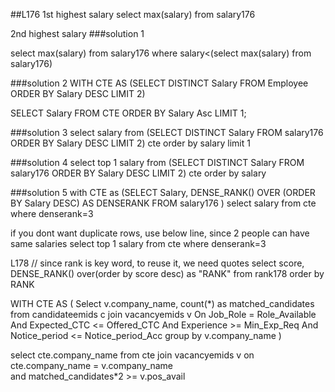 ##L176
1st highest salary
select max(salary)
from salary176

2nd highest salary
###solution 1

select max(salary)
from salary176
where salary<(select max(salary) from salary176)

###solution 2
WITH CTE AS (SELECT DISTINCT Salary
FROM Employee
ORDER BY Salary DESC
LIMIT 2)

SELECT Salary
FROM CTE
ORDER BY Salary Asc
LIMIT 1;

###solution 3
select salary
from
(SELECT DISTINCT Salary
FROM salary176
ORDER BY Salary DESC
LIMIT 2) cte 
order by salary
limit 1

###solution 4
select top 1 salary 
from
(SELECT DISTINCT Salary
FROM salary176
ORDER BY Salary DESC
LIMIT 2) cte 
order by salary

###solution 5
with CTE as
(SELECT Salary,
           DENSE_RANK() OVER (ORDER BY Salary DESC) AS DENSERANK
    FROM salary176
    )
select salary 
from cte
where denserank=3

if you dont want duplicate rows, use below line, since 2 people can have same salaries
select top 1 salary 
from cte
where denserank=3

L178
// since rank is key word, to reuse it, we need quotes
select score, DENSE_RANK() over(order by score desc) as "RANK" from rank178
order by RANK



WITH CTE AS 
(
Select v.company_name, count(*) as matched_candidates from 
candidateemids c join vacancyemids v
On Job_Role = Role_Available
And Expected_CTC <= Offered_CTC
And Experience >= Min_Exp_Req
And Notice_period <= Notice_period_Acc
group by v.company_name
)

select cte.company_name from
cte join vacancyemids v
on cte.company_name = v.company_name   
and matched_candidates*2 >= v.pos_avail

